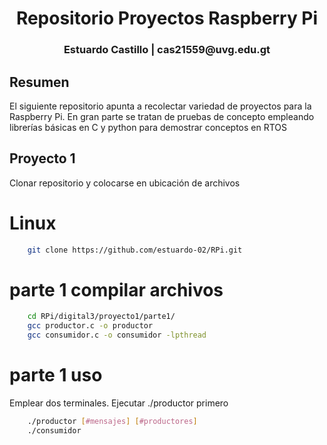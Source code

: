 <h1 align="center">Repositorio Proyectos Raspberry Pi</h1>

<h3 align="center"> Estuardo Castillo | cas21559@uvg.edu.gt</h3>


## Resumen

El siguiente repositorio apunta a recolectar variedad de proyectos para la Raspberry Pi. En gran parte se tratan de pruebas de concepto empleando librerías básicas
en C y python para demostrar conceptos en RTOS

## Proyecto 1

Clonar repositorio y colocarse en ubicación de archivos
# Linux
```bash
    git clone https://github.com/estuardo-02/RPi.git
```
# parte 1 compilar archivos
```bash
    cd RPi/digital3/proyecto1/parte1/
    gcc productor.c -o productor
    gcc consumidor.c -o consumidor -lpthread
```
# parte 1 uso
Emplear dos terminales. Ejecutar ./productor primero
```bash
    ./productor [#mensajes] [#productores]
    ./consumidor
```
